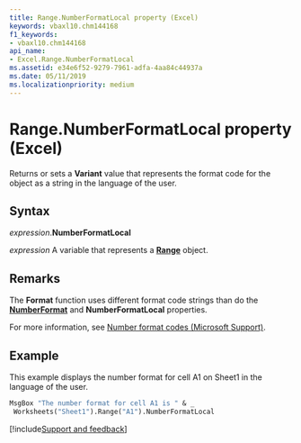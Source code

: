 ```yaml
---
title: Range.NumberFormatLocal property (Excel)
keywords: vbaxl10.chm144168
f1_keywords:
- vbaxl10.chm144168
api_name:
- Excel.Range.NumberFormatLocal
ms.assetid: e34e6f52-9279-7961-adfa-4aa84c44937a
ms.date: 05/11/2019
ms.localizationpriority: medium
---
```


# Range.NumberFormatLocal property (Excel)

Returns or sets a **Variant** value that represents the format code for the object as a string in the language of the user.

## Syntax

_expression_.**NumberFormatLocal**

_expression_ A variable that represents a **[Range](excel.range(object).md)** object.

## Remarks

The **Format** function uses different format code strings than do the **[NumberFormat](Excel.Range.NumberFormat.md)** and **NumberFormatLocal** properties.

For more information, see [Number format codes (Microsoft Support)](https://support.office.com/article/number-format-codes-5026bbd6-04bc-48cd-bf33-80f18b4eae68).


## Example

This example displays the number format for cell A1 on Sheet1 in the language of the user.

```vb
MsgBox "The number format for cell A1 is " & _ 
 Worksheets("Sheet1").Range("A1").NumberFormatLocal
```



[!include[Support and feedback](~/includes/feedback-boilerplate.md)]
